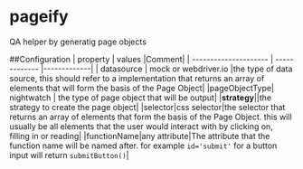 # pageify
QA helper by generatig page objects

##Configuration
| property  			| values 		|Comment|
| --------------------- | ------------- |-------------|
| datasource  			| mock or webdriver.io  	|the type of data source, this should refer to a implementation that returns an array of elements that will form the basis of the Page Object|
|pageObjectType| nightwatch | the type of page object that will be output|
|**strategy**||the strategy to create the page object|
|selector|css selector|the selector that returns an array of elements that form the basis of the Page Object. this will usually be all elements that the user would interact with by clicking on, filling in or reading|
|functionName|any attribute|The attribute that the function name will be named after. for example `id='submit'` for a button input will return `submitButton()`| 
